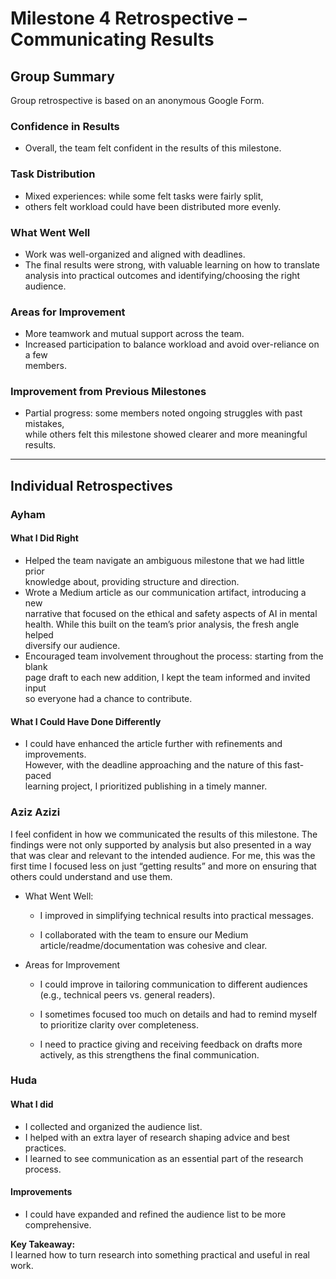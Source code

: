 # Milestone 4 Retrospective – Communicating Results

## Group Summary

Group retrospective is based on an anonymous Google Form.

### Confidence in Results

- Overall, the team felt confident in the results of this milestone.  

### Task Distribution

- Mixed experiences: while some felt tasks were fairly split,  
- others felt workload could have been distributed more evenly.  

### What Went Well

- Work was well-organized and aligned with deadlines.  
- The final results were strong, with valuable learning on how to translate  
analysis into practical outcomes and identifying/choosing the right audience.  

### Areas for Improvement

- More teamwork and mutual support across the team.  
- Increased participation to balance workload and avoid over-reliance on a few  
members.  

### Improvement from Previous Milestones

- Partial progress: some members noted ongoing struggles with past mistakes,  
while others felt this milestone showed clearer and more meaningful results.  

---

## Individual Retrospectives

### Ayham

#### What I Did Right

- Helped the team navigate an ambiguous milestone that we had little prior  
knowledge about, providing structure and direction.  
- Wrote a Medium article as our communication artifact, introducing a new  
narrative that focused on the ethical and safety aspects of AI in mental  
health. While this built on the team’s prior analysis, the fresh angle helped  
diversify our audience.  
- Encouraged team involvement throughout the process: starting from the blank  
page draft to each new addition, I kept the team informed and invited input  
so everyone had a chance to contribute.  

#### What I Could Have Done Differently

- I could have enhanced the article further with refinements and improvements.  
However, with the deadline approaching and the nature of this fast-paced  
learning project, I prioritized publishing in a timely manner.  

### Aziz Azizi

I feel confident in how we communicated the results of this milestone. The
findings were not only supported by analysis but also presented in a way that
was clear and relevant to the intended audience. For me, this was the first
time I focused less on just “getting results” and more on ensuring that others
could understand and use them.

- What Went Well:

  - I improved in simplifying technical results into practical messages.

  - I collaborated with the team to ensure our Medium
    article/readme/documentation was cohesive and clear.

- Areas for Improvement

  - I could improve in tailoring communication to different audiences (e.g.,
  technical peers vs. general readers).

  - I sometimes focused too much on details and had to remind myself to
    prioritize clarity over completeness.

  - I need to practice giving and receiving feedback on drafts more actively,
    as this strengthens the final communication.

### **Huda**

#### What I did

- I collected and organized the audience list.
- I helped with an extra layer of research shaping advice and best practices.  
- I learned to see communication as an essential part of the research process.  

#### Improvements

- I could have expanded and refined the audience list to be more comprehensive.

**Key Takeaway:**  
I learned how to turn research into something practical and useful in real work.
